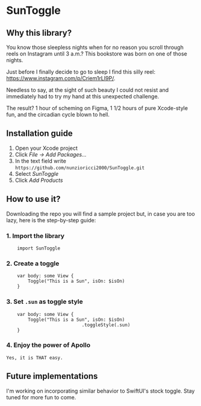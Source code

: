 # SunToggle

## Why this library?

You know those sleepless nights when for no reason you scroll through reels on Instagram until 3 a.m.? This bookstore was born on one of those nights.

Just before I finally decide to go to sleep I find this silly reel: https://www.instagram.com/p/Criem1rLI9P/.

Needless to say, at the sight of such beauty I could not resist and immediately had to try my hand at this unexpected challenge.

The result? 1 hour of scheming on Figma, 1 1/2 hours of pure Xcode-style fun, and the circadian cycle blown to hell.

## Installation guide

1. Open your Xcode project
2. Click _File -> Add Packages..._
3. In the text field write `https://github.com/nunzioricci2000/SunToggle.git`
4. Select _SunToggle_
5. Click _Add Products_

## How to use it?

Downloading the repo you will find a sample project but, in case you are too lazy, here is the step-by-step guide:

### 1. Import the library

        import SunToggle
    
### 2. Create a toggle
    
        var body: some View {
            Toggle("This is a Sun", isOn: $isOn)
        }
    
### 3. Set `.sun` as toggle style
    
        var body: some View {
            Toggle("This is a Sun", isOn: $isOn)
                                .toggleStyle(.sun)
        }

### 4. Enjoy the power of Apollo

    Yes, it is THAT easy.

## Future implementations

I'm working on incorporating similar behavior to SwiftUI's stock toggle. Stay tuned for more fun to come. 
